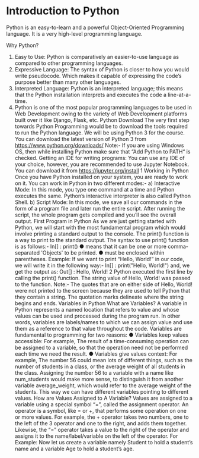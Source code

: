 # Introduction to Python

Python is an easy-to-learn and a powerful Object-Oriented Programming language. It is a
very high-level programming language.

Why Python?
1. Easy to Use: Python is comparatively an easier-to-use language as compared to
other programming languages.
2. Expressive Language: The syntax of Python is closer to how you would write
pseudocode. Which makes it capable of expressing the code’s purpose better than
many other languages.
3. Interpreted Language: Python is an interpreted language; this means that the
Python installation interprets and executes the code a line-at-a-time.
4. Python is one of the most popular programming languages to be used in Web
Development owing to the variety of Web Development platforms built over it like
Django, Flask, etc.
Python Download
The very first step towards Python Programming would be to download the tools required
to run the Python language. We will be using Python 3 for the course. You can download
the latest version of Python 3 from https://www.python.org/downloads/
Note:- If you are using Windows OS, then while installing Python make sure that “Add
Python to PATH“ is checked.
Getting an IDE for writing programs:
You can use any IDE of your choice, however, you are recommended to use Jupyter
Notebook. You can download it from https://jupyter.org/install
1
Working in Python
Once you have Python installed on your system, you are ready to work on it. You can work
in Python in two different modes:-
a) Interactive Mode: In this mode, you type one command at a time and Python
executes the same. Python’s interactive interpreter is also called Python Shell.
b) Script Mode: In this mode, we save all our commands in the form of a program file
and later run the entire script. After running the script, the whole program gets
compiled and you’ll see the overall output.
First Program in Python
As we are just getting started with Python, we will start with the most fundamental
program which would involve printing a standard output to the console. The print()
function is a way to print to the standard output. The syntax to use print() function is as
follows:-
In[] : print(<Objects>)
● <Objects> means that it can be one or more comma-separated 'Objects' to be
printed.
● <Objects> must be enclosed within parentheses.
Example: If we want to print “Hello, World!” in our code, we will write it in the following
way:-
In[] : print("Hello, World!")
and, we get the output as:
Out[] : Hello, World!
2
Python executed the first line by calling the print() function. The string value of Hello,
World! was passed to the function.
Note:- The quotes that are on either side of Hello, World! were not printed to the screen
because they are used to tell Python that they contain a string. The quotation marks delineate
where the string begins and ends.
Variables in Python
What are Variables?
A variable in Python represents a named location that refers to value and whose values can
be used and processed during the program run. In other words, variables are labels/names
to which we can assign value and use them as a reference to that value throughout the
code.
Variables are fundamental to programming for two reasons:
● Variables keep values accessible: For example, The result of a time-consuming
operation can be assigned to a variable, so that the operation need not be
performed each time we need the result.
● Variables give values context: For example, The number 56 could mean lots of
different things, such as the number of students in a class, or the average weight of
all students in the class. Assigning the number 56 to a variable with a name like
num_students would make more sense, to distinguish it from another variable
average_weight, which would refer to the average weight of the students. This way
we can have different variables pointing to different values.
How are Values Assigned to A Variable?
Values are assigned to a variable using a special symbol “=”, called the assignment
operator. An operator is a symbol, like = or +, that performs some operation on one or
more values. For example, the + operator takes two numbers, one to the left of the
3
operator and one to the right, and adds them together. Likewise, the “=” operator takes a
value to the right of the operator and assigns it to the name/label/variable on the left of the
operator.
For Example: Now let us create a variable namely Student to hold a student’s name and a
variable Age to hold a student’s age.
